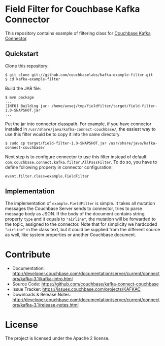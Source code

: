 # Field Filter for Couchbase Kafka Connector

This repository contains example of filtering class for [Couchbase Kafka Connector](github.com/couchbase/kafka-connect-couchbase).

## Quickstart

Clone this repository:

    $ git clone git://github.com/couchbaselabs/kafka-example-filter.git
    $ cd kafka-example-filter
    
Build the JAR file:

    $ mvn package
    ...
    [INFO] Building jar: /home/avsej/tmp/fieldfilter/target/field-filter-1.0-SNAPSHOT.jar
    ...
    
Put the jar into connector classpath. For example, if you have connector installed in 
`/usr/share/java/kafka-connect-couchbase/`, the easiest way to use this filter would be
to copy it into the same directory.

    $ sudo cp target/field-filter-1.0-SNAPSHOT.jar /usr/share/java/kafka-connect-couchbase/

Next step is to configure connector to use this filter instead of default
`com.couchbase.connect.kafka.filter.AllPassFilter`. To do so, you have to define following
property in connector configuration:

    event.filter.class=example.FieldFilter
    
## Implementation

The implementation of `example.FieldFilter` is simple. It takes all mutation messages
the Couchbase Server sends to connector, tries to parse message body as JSON. If the body
of the document contains string property `type` and it equals to `"airline"`, the mutation
will be forwarded to the topic, assigned to the connector. Note that for simplicity we
hardcoded `"airline"` in the class text, but it could be supplied from the different source
as well, like system properties or another Couchbase document.

# Contribute

- Documentation: http://developer.couchbase.com/documentation/server/current/connectors/kafka-3.1/kafka-intro.html
- Source Code: https://github.com/couchbase/kafka-connect-couchbase
- Issue Tracker: https://issues.couchbase.com/projects/KAFKAC
- Downloads & Release Notes: http://developer.couchbase.com/documentation/server/current/connectors/kafka-3.1/release-notes.html

# License

The project is licensed under the Apache 2 license.
